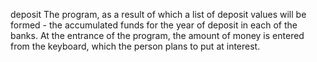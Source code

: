 deposit The program, as a result of which a list of deposit values will be formed - the accumulated funds for the year of deposit in each of the banks. At the entrance of the program, the amount of money is entered from the keyboard, which the person plans to put at interest.
